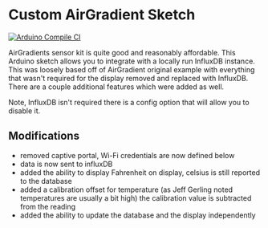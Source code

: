# Custom AirGradient Sketch

[![Arduino Compile CI](../../actions/workflows/Arduino_CI.yml/badge.svg)](../../actions/workflows/Arduino_CI.yml)

AirGradients sensor kit is quite good and reasonably affordable. This Arduino sketch allows you to integrate with a locally run InfluxDB instance. This was loosely based off of AirGradient original example with everything that wasn't required for the display removed and replaced with InfluxDB. There are a couple additional features which were added as well.

Note, InfluxDB isn't required there is a config option that will allow you to disable it.

## Modifications

- removed captive portal, Wi-Fi credentials are now defined below
- data is now sent to influxDB
- added the ability to display Fahrenheit on display, celsius is still reported to the database
- added a calibration offset for temperature (as Jeff Gerling noted temperatures are usually a bit high) the calibration value is subtracted from the reading
- added the ability to update the database and the display independently
